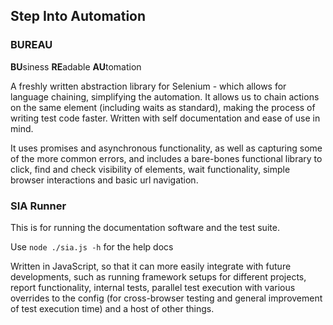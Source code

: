 ## Step Into Automation

### BUREAU
**BU**siness **RE**adable **AU**tomation
 
 A freshly written abstraction library for Selenium - which allows for language chaining,
 simplifying the automation. It allows us to chain actions on the same element (including
 waits as standard), making the process of writing test code faster.
 Written with self documentation and ease of use in mind.
 
 It uses promises and asynchronous functionality, as well as capturing some of the more 
 common errors, and includes a bare-bones functional library to click, find and check 
 visibility of elements, wait functionality, simple browser interactions and basic url navigation.
 
 
### SIA Runner
 This is for running the documentation software and the test suite.
 
 Use `node ./sia.js -h` for the help docs
 
 Written in JavaScript, so that it can more easily integrate with future developments, such 
 as running framework setups for different projects, report functionality, internal tests, 
 parallel test execution with various overrides to the config (for cross-browser testing and 
 general improvement of test execution time) and a host of other things.
 
